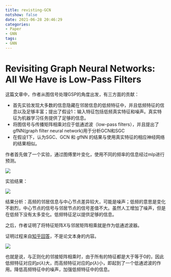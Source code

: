 ```yaml
---
title: revisting-GCN
notshow: false
date: 2021-06-28 20:46:29
categories:
- Paper
- GNN
tags:
- GNN
---
```


# Revisiting Graph Neural Networks: All We Have is Low-Pass Filters

这篇文章中，作者从图信号处理GSP的角度出发，有三方面的贡献：

- 首先实验发现大多数的信息隐藏在邻居信息的低频特征中，并且低频特征的信息以及足够丰富；提出了假设1：输入特征包括低频真实特征和噪声。真实特征为机器学习任务提供了足够的信息。
- 将图信号与传播矩阵相乘对应于低通滤波（low-pass filters），并且提出了gfNN(graph filter neural network)用于分析GCN和SGC
- 在假设1下，认为SGC、GCN 和 gfNN 的结果与使用真实特征的相应神经网络的结果相似。

<!--more-->

作者首先做了一个实验，通过图傅里叶变化，使用不同的频率的信息经过mlp进行预测。

![](https://lxy-blog-pics.oss-cn-beijing.aliyuncs.com/asssets/image-20210628205446190.png)

实验结果：

![](https://lxy-blog-pics.oss-cn-beijing.aliyuncs.com/asssets/image-20210628205516246.png)

结果分析：高频的邻居信息与中心节点差异较大，可能是噪声；低频的意思是变化不剧烈，中心节点的信号与邻居节点的信号差值不大。虽然人工增加了噪声，但是在低频下没有太多变化。低频特征足以提供足够的信息。

之后，作者证明了将特征矩阵$X$与邻居矩阵相乘就是作为低通滤波器。

证明过程来自[知乎回答](https://www.zhihu.com/question/427800721/answer/1547978404)，不是论文本身的内容。

![](https://lxy-blog-pics.oss-cn-beijing.aliyuncs.com/asssets/image-20210628205850099.png)

也就是说，与正则化的邻接矩阵相乘时，由于所有的特征都是大于等于0的，因此低频特征对应的$p(\lambda)$大，而高频特征对应的$p(\lambda)$小，即起到了一个低通滤波的作用。降低高频特征中的噪声，加强低频特征中的信息。

